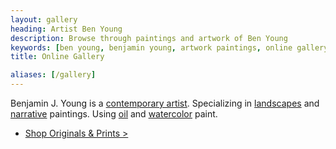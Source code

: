 ```yaml
---
layout: gallery
heading: Artist Ben Young
description: Browse through paintings and artwork of Ben Young
keywords: [ben young, benjamin young, artwork paintings, online gallery, browse art]
title: Online Gallery

aliases: [/gallery]
---
```


Benjamin J. Young is a [contemporary artist](/about). Specializing in [landscapes](/categories/landscape/) and [narrative](/categories/narrative/) paintings.
Using [oil](/mediums/oil/) and [watercolor](/mediums/watercolor/) paint.

* [Shop Originals &amp; Prints &gt;](/shop)